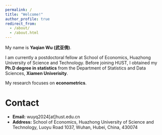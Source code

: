 ```yaml
---
permalink: /
title: "Welcome!"
author_profile: true
redirect_from: 
  - /about/
  - /about.html
---
```


My name is **Yaqian Wu (武亚倩)**.

I am currently a postdoctoral fellow at School of Economics, Huazhong University of Science and Technology. Before joining HUST, I obtained my **Ph.D degree  in statistics**  from the Department of Statistics and Data Sciences, **Xiamen Univerisity**. 

My research focuses on **econometrics**.

Contact
======
- **Email:**  wuyq2024[at]hust.edu.cn
- **Address:** School of Economics, Huazhong University of Science and Technology, Luoyu Road 1037, Wuhan, Hubei, China, 430074

